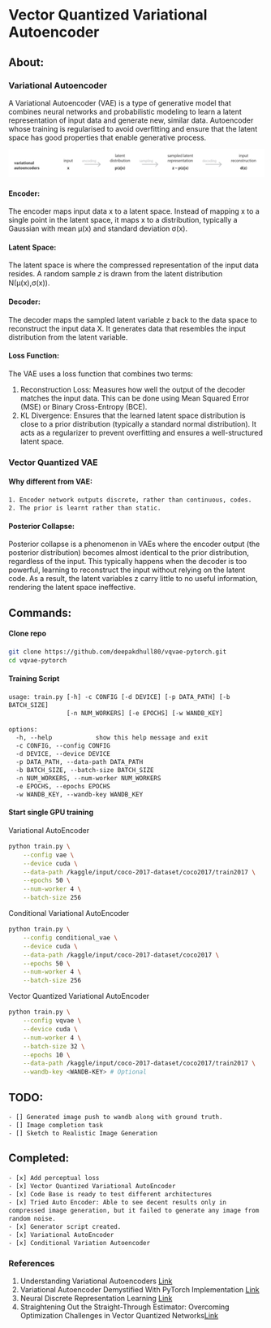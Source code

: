 # Vector Quantized Variational Autoencoder

## About: 
### Variational Autoencoder

A Variational Autoencoder (VAE) is a type of generative model that combines neural networks and probabilistic modeling to learn a latent representation of input data and generate new, similar data. Autoencoder whose training is regularised to avoid overfitting and ensure that the latent space has good properties that enable generative process.

![alt variational-autoencoder](images/variational-autoencoder.png)

#### Encoder:

The encoder maps input data x to a latent space.
Instead of mapping x to a single point in the latent space, it maps x to a distribution, typically a Gaussian with mean μ(x) and standard deviation σ(x).
#### Latent Space:

The latent space is where the compressed representation of the input data resides.
A random sample 𝑧 is drawn from the latent distribution N(μ(x),σ(x)).

#### Decoder:
The decoder maps the sampled latent variable z back to the data space to reconstruct the input data X.
It generates data that resembles the input distribution from the latent variable.
#### Loss Function:

The VAE uses a loss function that combines two terms:
1. Reconstruction Loss: Measures how well the output of the decoder matches the input data. This can be done using Mean Squared Error (MSE) or Binary Cross-Entropy (BCE).
2. KL Divergence: Ensures that the learned latent space distribution is close to a prior distribution (typically a standard normal distribution). It acts as a regularizer to prevent overfitting and ensures a well-structured latent space.

### Vector Quantized VAE

#### Why different from VAE:
    1. Encoder network outputs discrete, rather than continuous, codes.
    2. The prior is learnt rather than static.

#### Posterior Collapse:
Posterior collapse is a phenomenon in VAEs where the encoder output (the posterior distribution) becomes almost identical to the prior distribution, regardless of the input.
This typically happens when the decoder is too powerful, learning to reconstruct the input without relying on the latent code.
As a result, the latent variables z carry little to no useful information, rendering the latent space ineffective.


## Commands:

#### Clone repo
```bash
git clone https://github.com/deepakdhull80/vqvae-pytorch.git
cd vqvae-pytorch
```

#### Training Script
```
usage: train.py [-h] -c CONFIG [-d DEVICE] [-p DATA_PATH] [-b BATCH_SIZE]
                [-n NUM_WORKERS] [-e EPOCHS] [-w WANDB_KEY]

options:
  -h, --help            show this help message and exit
  -c CONFIG, --config CONFIG
  -d DEVICE, --device DEVICE
  -p DATA_PATH, --data-path DATA_PATH
  -b BATCH_SIZE, --batch-size BATCH_SIZE
  -n NUM_WORKERS, --num-worker NUM_WORKERS
  -e EPOCHS, --epochs EPOCHS
  -w WANDB_KEY, --wandb-key WANDB_KEY
```

#### Start single GPU training
Variational AutoEncoder
```bash
python train.py \
    --config vae \
    --device cuda \
    --data-path /kaggle/input/coco-2017-dataset/coco2017/train2017 \
    --epochs 50 \
    --num-worker 4 \
    --batch-size 256
```

Conditional Variational AutoEncoder
```bash
python train.py \
    --config conditional_vae \
    --device cuda \
    --data-path /kaggle/input/coco-2017-dataset/coco2017 \
    --epochs 50 \
    --num-worker 4 \
    --batch-size 256
```

Vector Quantized Variational AutoEncoder
```bash
python train.py \
    --config vqvae \
    --device cuda \
    --num-worker 4 \
    --batch-size 32 \
    --epochs 10 \
    --data-path /kaggle/input/coco-2017-dataset/coco2017/train2017 \
    --wandb-key <WANDB-KEY> # Optional
```

## TODO:
    - [] Generated image push to wandb along with ground truth.
    - [] Image completion task
    - [] Sketch to Realistic Image Generation

## Completed:
    - [x] Add perceptual loss
    - [x] Vector Quantized Variational AutoEncoder
    - [x] Code Base is ready to test different architectures
    - [x] Tried Auto Encoder: Able to see decent results only in compressed image generation, but it failed to generate any image from random noise.
    - [x] Generator script created.
    - [x] Variational AutoEncoder
    - [x] Conditional Variation Autoencoder

### References
1. Understanding Variational Autoencoders [Link](https://towardsdatascience.com/understanding-variational-autoencoders-vaes-f70510919f73)
2. Variational Autoencoder Demystified With PyTorch Implementation [Link](https://towardsdatascience.com/variational-autoencoder-demystified-with-pytorch-implementation-3a06bee395ed)
3. Neural Discrete Representation Learning [Link](https://arxiv.org/pdf/1711.00937)
4. Straightening Out the Straight-Through Estimator: Overcoming Optimization Challenges in Vector Quantized Networks[Link](https://minyoungg.github.io/vqtorch/assets/draft_050523.pdf)
